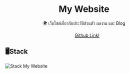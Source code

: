 <p align="center">
    <h1 align = "center">My Website</h1>
</p>

<p align="center">
🌍 เว็บไซต์เกี่ยวกับประวัติส่วนตัว ผลงาน และ Blog
</p>

<p align="center">
<img src="/icons/github-mark.svg" style="width:16px">
<a href="https://github.com/kongsakchai/kongsakchai.dev">Github Link!</a>
</p>

## 🖥️Stack

![Stack My Website](https://i.imgur.com/pzCdUtC.png)
